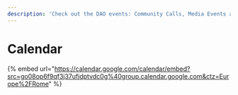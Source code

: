 ```yaml
---
description: 'Check out the DAO events: Community Calls, Media Events and more!'
---
```


# Calendar

{% embed url="https://calendar.google.com/calendar/embed?src=go08op6f9qf3j37ufjdptvdc0g%40group.calendar.google.com&ctz=Europe%2FRome" %}



